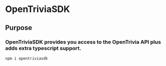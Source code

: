 # OpenTriviaSDK

## Purpose
### OpenTriviaSDK provides you access to the OpenTrivia API plus adds extra typescript support.

```
npm i opentriviasdk
```
